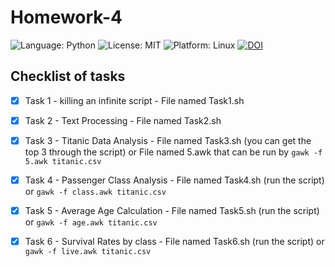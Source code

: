 # Homework-4

<!-- Badges -->
![Language: Python](https://img.shields.io/badge/Language-Python-blue.svg)
![License: MIT](https://img.shields.io/badge/License-MIT-green.svg)
![Platform: Linux](https://img.shields.io/badge/Platform-Linux-orange.svg)
[![DOI](https://zenodo.org/badge/DOI/10.5281/zenodo.14847713.svg)](https://doi.org/10.5281/zenodo.14847713)

## Checklist of tasks
- [x] Task 1 - killing an infinite script - File named Task1.sh
- [x] Task 2 - Text Processing - File named Task2.sh
- [x] Task 3 - Titanic Data Analysis - File named Task3.sh (you can get the top 3 through the script) or File named 5.awk that can be run by `gawk -f 5.awk titanic.csv`
- [x] Task 4 - Passenger Class Analysis - File named Task4.sh (run the script) or `gawk -f class.awk titanic.csv`
- [x] Task 5 - Average Age Calculation - File named Task5.sh (run the script) or `gawk -f age.awk titanic.csv`
- [x] Task 6 - Survival Rates by class - File named Task6.sh (run the script) or `gawk -f live.awk titanic.csv`




